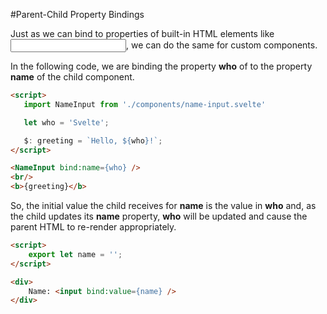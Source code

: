 #Parent-Child Property Bindings

Just as we can bind to properties of built-in HTML elements like **<input>**, we can do the same for custom components.

In the following code, we are binding the property **who** of <App> to the property **name** of the child component.

```html
<script>
   import NameInput from './components/name-input.svelte'

   let who = 'Svelte';

   $: greeting = `Hello, ${who}!`;
</script>

<NameInput bind:name={who} />
<br/>
<b>{greeting}</b>
```

So, the initial value the child receives for **name** is the value in **who** and, as the child updates its **name** property, **who** will be updated and cause the parent HTML to re-render appropriately.

```html
<script>
    export let name = '';
</script>

<div>
    Name: <input bind:value={name} />
</div>

```

